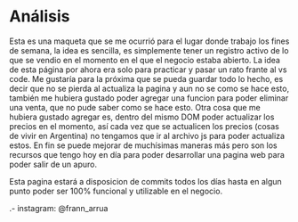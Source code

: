 # Análisis

Esta es una maqueta que se me ocurrió para el lugar donde trabajo los fines de semana, la idea es sencilla, es simplemente tener un registro activo de lo que se vendio en el momento en el que el negocio estaba abierto.
La idea de esta página por ahora era solo para practicar y pasar un rato frante al vs code.
Me gustaría para la próxima que se pueda guardar todo lo hecho, es decir que no se pierda al actualiza la pagina y aun no se como se hace esto, también me hubiera gustado poder agregar una funcion para poder eliminar una venta, que no pude saber como se hace esto. Otra cosa que me hubiera gustado agregar es, dentro del mismo DOM poder actualizar los precios en el momento, así cada vez que se actualicen los precios (cosas de vivir en Argentina) no tengamos que ir al archivo js para poder actualiza estos. En fin se puede mejorar de muchísimas maneras más pero son
los recursos que tengo hoy en día para poder desarrollar una pagina web para poder salir de un apuro.

Esta pagina estará a disposicion de commits todos los días hasta en algun punto poder ser 100% funcional y utilizable en el negocio.

.- instagram: @frann_arrua 
